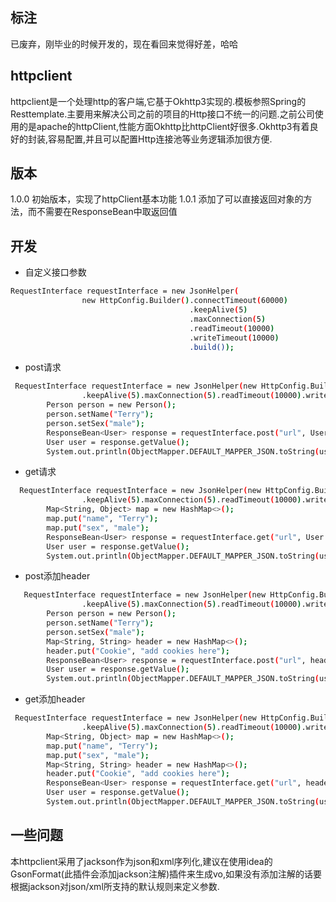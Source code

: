 ## 标注
已废弃，刚毕业的时候开发的，现在看回来觉得好差，哈哈
## httpclient
httpclient是一个处理http的客户端,它基于Okhttp3实现的.模板参照Spring的Resttemplate.主要用来解决公司之前的项目的Http接口不统一的问题.之前公司使用的是apache的httpClient,性能方面Okhttp比httpClient好很多.Okhttp3有着良好的封装,容易配置,并且可以配置Http连接池等业务逻辑添加很方便.
## 版本
1.0.0 初始版本，实现了httpClient基本功能
1.0.1 添加了可以直接返回对象的方法，而不需要在ResponseBean中取返回值
## 开发
- 自定义接口参数
```bash
RequestInterface requestInterface = new JsonHelper(
                new HttpConfig.Builder().connectTimeout(60000)
                                        .keepAlive(5)
                                        .maxConnection(5)
                                        .readTimeout(10000)
                                        .writeTimeout(10000)
                                        .build());
```

- post请求
```bash
 RequestInterface requestInterface = new JsonHelper(new HttpConfig.Builder().connectTimeout(60000)
                .keepAlive(5).maxConnection(5).readTimeout(10000).writeTimeout(10000).build());
        Person person = new Person();
        person.setName("Terry");
        person.setSex("male");
        ResponseBean<User> response = requestInterface.post("url", User.class, ObjectMapper.DEFAULT_MAPPER_JSON.toString(person), HttpHelper.JSON_UTF8);
        User user = response.getValue();
        System.out.println(ObjectMapper.DEFAULT_MAPPER_JSON.toString(user));
```
- get请求
```bash
  RequestInterface requestInterface = new JsonHelper(new HttpConfig.Builder().connectTimeout(60000)
                .keepAlive(5).maxConnection(5).readTimeout(10000).writeTimeout(10000).build());
        Map<String, Object> map = new HashMap<>();
        map.put("name", "Terry");
        map.put("sex", "male");
        ResponseBean<User> response = requestInterface.get("url", User.class, map);
        User user = response.getValue();
        System.out.println(ObjectMapper.DEFAULT_MAPPER_JSON.toString(user));
```
- post添加header
```bash
   RequestInterface requestInterface = new JsonHelper(new HttpConfig.Builder().connectTimeout(60000)
                .keepAlive(5).maxConnection(5).readTimeout(10000).writeTimeout(10000).build());
        Person person = new Person();
        person.setName("Terry");
        person.setSex("male");
        Map<String, String> header = new HashMap<>();
        header.put("Cookie", "add cookies here");
        ResponseBean<User> response = requestInterface.post("url", header, User.class, ObjectMapper.DEFAULT_MAPPER_JSON.toString(person), HttpHelper.JSON_UTF8);
        User user = response.getValue();
        System.out.println(ObjectMapper.DEFAULT_MAPPER_JSON.toString(user));
```
- get添加header
```bash
 RequestInterface requestInterface = new JsonHelper(new HttpConfig.Builder().connectTimeout(60000)
                .keepAlive(5).maxConnection(5).readTimeout(10000).writeTimeout(10000).build());
        Map<String, Object> map = new HashMap<>();
        map.put("name", "Terry");
        map.put("sex", "male");
        Map<String, String> header = new HashMap<>();
        header.put("Cookie", "add cookies here");
        ResponseBean<User> response = requestInterface.get("url", header, User.class, map);
        User user = response.getValue();
        System.out.println(ObjectMapper.DEFAULT_MAPPER_JSON.toString(user));
```

## 一些问题
   本httpclient采用了jackson作为json和xml序列化,建议在使用idea的GsonFormat(此插件会添加jackson注解)插件来生成vo,如果没有添加注解的话要根据jackson对json/xml所支持的默认规则来定义参数.
